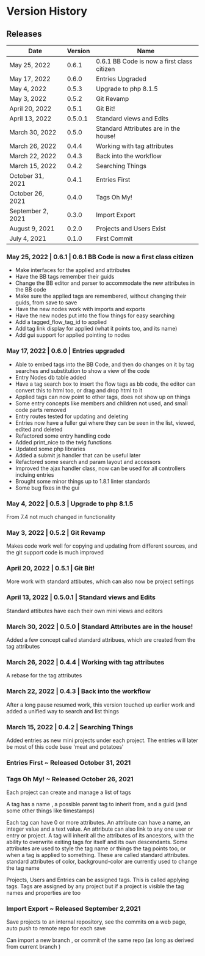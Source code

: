 # Version History

## Releases
| Date              | Version | Name                                       |
|-------------------|---------|--------------------------------------------|
| May 25, 2022      | 0.6.1   | 0.6.1 BB Code is now a first class citizen |
| May 17, 2022      | 0.6.0   | Entries Upgraded                           |
| May 4, 2022       | 0.5.3   | Upgrade to php 8.1.5                       |
| May 3, 2022       | 0.5.2   | Git Revamp                                 |
| April 20, 2022    | 0.5.1   | Git Bit!                                   |
| April 13, 2022    | 0.5.0.1 | Standard views and Edits                   |
| March 30, 2022    | 0.5.0   | Standard Attributes are in the house!      |
| March 26, 2022    | 0.4.4   | Working with tag attributes                |
| March 22, 2022    | 0.4.3   | Back into the workflow                     |
| March 15, 2022    | 0.4.2   | Searching Things                           |
| October 31, 2021  | 0.4.1   | Entries First                              |
| October 26, 2021  | 0.4.0   | Tags Oh My!                                |
| September 2, 2021 | 0.3.0   | Import Export                              |
| August 9, 2021    | 0.2.0   | Projects and Users Exist                   |
| July 4, 2021      | 0.1.0   | First Commit                               |

### May 25, 2022      | 0.6.1   | 0.6.1 BB Code is now a first class citizen

* Make interfaces for the applied and attributes
* Have the BB tags remember their guids
* Change the BB editor and parser to accommodate the new attributes in the BB code
* Make sure the applied tags are remembered, without changing their guids, from save to save
* Have the new nodes work with imports and exports
* Have the new nodes put into the flow things for easy searching
* Add a tagged_flow_tag_id to applied
* Add tag link display for applied (what it points too, and its name)
* Add gui support for applied pointing to nodes



### May 17, 2022       | 0.6.0   | Entries upgraded
* Able to embed tags into the BB Code, and then do changes on it by tag searches and substitution to show a view of the code
* Entry Nodes db table added
* Have a tag search box to insert the flow tags as bb code, the editor can convert this to html too, or drag and drop html to it
* Applied tags can now point to other tags, does not show up on things
* Some entry concepts like members and children not used, and small code parts removed
* Entry routes tested for updating and deleting
* Entries now have a fuller gui where they can be seen in the list, viewed, edited and deleted
* Refactored some entry handling code
* Added print_nice to the twig functions
* Updated some php libraries
* Added a submit js handler that can be useful later
* Refactored some search and param layout and accessors
* Improved the ajax handler class, now can be used for all controllers incluing entries
* Brought some minor things up to 1.8.1 linter standards
* Some bug fixes in the gui

### May 4, 2022       | 0.5.3   | Upgrade to php 8.1.5
From 7.4 not much changed in functionality

### May 3, 2022       | 0.5.2   | Git Revamp
Makes code work well for copying and updating from different sources, and the git support code is much improved

### April 20, 2022    | 0.5.1   | Git Bit!
More work with standard attibutes, which can also now be project settings

### April 13, 2022    | 0.5.0.1 | Standard views and Edits

Standard attibutes have each their own mini views and editors

### March 30, 2022    | 0.5.0   | Standard Attributes are in the house!

Added a few concept called standard attribues, which are created from the tag attributes

### March 26, 2022    | 0.4.4   | Working with tag attributes

A rebase for the tag attributes

### March 22, 2022    | 0.4.3   | Back into the workflow

After a long pause resumed work, this version touched up earlier work and added a unified way to search and list things

### March 15, 2022    | 0.4.2   | Searching Things

Added entries as new mini projects under each project. The entries will later be most of this code base 'meat and potatoes'

### Entries First  ~ Released October 31, 2021

### Tags Oh My!  ~ Released October 26, 2021

Each project can create and manage a list of tags

A tag has a name , a possible parent tag to inherit from, and a guid (and some other things like timestamps)

Each tag can have 0 or more attributes. An attribute can have a name, an integer value and a text value.
An attribute can also link to any one user or entry or project.
A tag will inherit all the attributes of its ancestors, with the ability to overwrite exiting tags for itself and its own descendants.
Some attributes are used to style the tag name or things the tag points too, or when a tag is applied to something.
These are called standard attributes. standard attributes of color, background-color are currently used to change the tag name

Projects, Users and Entries can be assigned tags. This is called applying tags.
Tags are assigned by any project but if a project is visible the tag names and properties are too

### Import Export ~ Released September 2,2021

Save projects to an internal repository, see the commits on a web page, auto push to remote repo for each save

Can import a new branch , or commit of the same repo (as long as derived from current branch )
